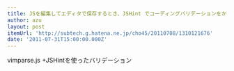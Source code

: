 ```yaml
---
title: JSを編集してエディタで保存するとき、JSHint でコーディングバリデーションをかける - 冬通りに消え行く制服ガールは✖夢物語にリアルを求めない。 - subtech
author: azu
layout: post
itemUrl: 'http://subtech.g.hatena.ne.jp/cho45/20110708/1310121676'
date: '2011-07-31T15:00:00.000Z'
---
```

vimparse.js +JSHintを使ったバリデーション
